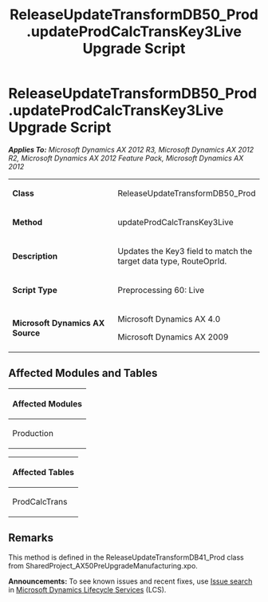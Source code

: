 ﻿---
title: ReleaseUpdateTransformDB50_Prod.updateProdCalcTransKey3Live Upgrade Script
TOCTitle: ReleaseUpdateTransformDB50_Prod.updateProdCalcTransKey3Live Upgrade Script
ms:assetid: 10a206bf-7bc4-fd4f-e0b6-860c8e3317b2
ms:mtpsurl: https://msdn.microsoft.com/en-us/library/JJ735790(v=AX.60)
ms:contentKeyID: 49706700
ms.date: 05/18/2015
mtps_version: v=AX.60
---

# ReleaseUpdateTransformDB50\_Prod.updateProdCalcTransKey3Live Upgrade Script 


_**Applies To:** Microsoft Dynamics AX 2012 R3, Microsoft Dynamics AX 2012 R2, Microsoft Dynamics AX 2012 Feature Pack, Microsoft Dynamics AX 2012_

<table>
<colgroup>
<col style="width: 50%" />
<col style="width: 50%" />
</colgroup>
<tbody>
<tr class="odd">
<td><p><strong>Class</strong></p></td>
<td><p>ReleaseUpdateTransformDB50_Prod</p></td>
</tr>
<tr class="even">
<td><p><strong>Method</strong></p></td>
<td><p>updateProdCalcTransKey3Live</p></td>
</tr>
<tr class="odd">
<td><p><strong>Description</strong></p></td>
<td><p>Updates the Key3 field to match the target data type, RouteOprId.</p></td>
</tr>
<tr class="even">
<td><p><strong>Script Type</strong></p></td>
<td><p>Preprocessing 60: Live</p></td>
</tr>
<tr class="odd">
<td><p><strong>Microsoft Dynamics AX Source</strong></p></td>
<td><p>Microsoft Dynamics AX 4.0</p>
<p>Microsoft Dynamics AX 2009</p></td>
</tr>
</tbody>
</table>


## Affected Modules and Tables

<table>
<colgroup>
<col style="width: 100%" />
</colgroup>
<thead>
<tr class="header">
<th><p>Affected Modules</p></th>
</tr>
</thead>
<tbody>
<tr class="odd">
<td><p>Production</p></td>
</tr>
</tbody>
</table>


<table>
<colgroup>
<col style="width: 100%" />
</colgroup>
<thead>
<tr class="header">
<th><p>Affected Tables</p></th>
</tr>
</thead>
<tbody>
<tr class="odd">
<td><p>ProdCalcTrans</p></td>
</tr>
</tbody>
</table>


## Remarks

This method is defined in the ReleaseUpdateTransformDB41\_Prod class from SharedProject\_AX50PreUpgradeManufacturing.xpo.

  
**Announcements:** To see known issues and recent fixes, use [Issue search](http://go.microsoft.com/fwlink/?linkid=389258) in [Microsoft Dynamics Lifecycle Services](http://go.microsoft.com/fwlink/?linkid=306505) (LCS).

